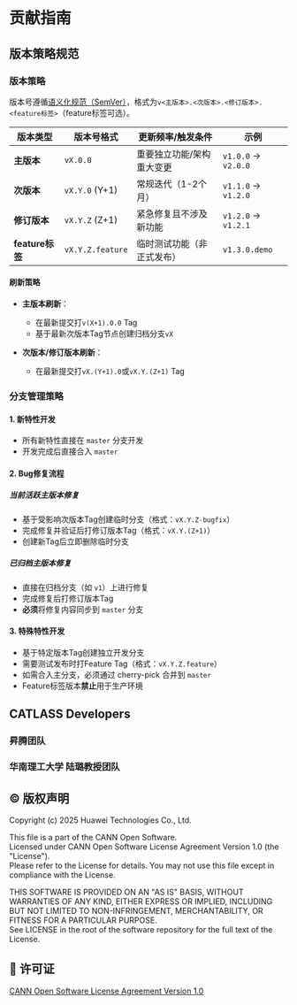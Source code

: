 # 贡献指南

## 版本策略规范

### 版本策略

版本号遵循[语义化规范（SemVer）](https://semver.org/)，格式为`v<主版本>.<次版本>.<修订版本>.<feature标签>`（feature标签可选）。

| 版本类型       | 版本号格式          | 更新频率/触发条件                      | 示例                  |
|----------------|---------------------|----------------------------------------|-----------------------|
| **主版本**     | `vX.0.0`            | 重要独立功能/架构重大变更              | `v1.0.0` → `v2.0.0`  |
| **次版本**     | `vX.Y.0` (Y+1)      | 常规迭代（1-2个月）                    | `v1.1.0` → `v1.2.0`  |
| **修订版本**   | `vX.Y.Z` (Z+1)      | 紧急修复且不涉及新功能                 | `v1.2.0` → `v1.2.1`  |
| **feature标签**| `vX.Y.Z.feature`    | 临时测试功能（非正式发布）             | `v1.3.0.demo`        |

#### 刷新策略

- **主版本刷新**：
  - 在最新提交打`v(X+1).0.0` Tag
  - 基于最新次版本Tag节点创建归档分支`vX`
  
- **次版本/修订版本刷新**：
  - 在最新提交打`vX.(Y+1).0`或`vX.Y.(Z+1)` Tag

### 分支管理策略

#### 1. 新特性开发

- 所有新特性直接在 `master` 分支开发
- 开发完成后直接合入 `master`

#### 2. Bug修复流程

##### 当前活跃主版本修复

- 基于受影响次版本Tag创建临时分支（格式：`vX.Y.Z-bugfix`）
- 完成修复并验证后打修订版本Tag（格式：`vX.Y.(Z+1)`）
- 创建新Tag后立即删除临时分支

##### 已归档主版本修复

- 直接在归档分支（如 `v1`）上进行修复
- 完成修复后打修订版本Tag
- **必须**将修复内容同步到 `master` 分支

#### 3. 特殊特性开发

- 基于特定版本Tag创建独立开发分支
- 需要测试发布时打Feature Tag（格式：`vX.Y.Z.feature`）
- 如需合入主分支，必须通过 cherry-pick 合并到 `master`
- Feature标签版本**禁止**用于生产环境

## CATLASS Developers

### 昇腾团队

### 华南理工大学 陆璐教授团队

## ©️ 版权声明

Copyright (c) 2025 Huawei Technologies Co., Ltd.

This file is a part of the CANN Open Software.  
Licensed under CANN Open Software License Agreement Version 1.0 (the "License").  
Please refer to the License for details. You may not use this file except in compliance with the License.  

THIS SOFTWARE IS PROVIDED ON AN "AS IS" BASIS, WITHOUT WARRANTIES OF ANY KIND,
EITHER EXPRESS OR IMPLIED,
INCLUDING BUT NOT LIMITED TO NON-INFRINGEMENT,
MERCHANTABILITY, OR FITNESS FOR A PARTICULAR   PURPOSE.  
See LICENSE in the root of the software repository for the full text of the License.

## 📜 许可证

[CANN Open Software License Agreement Version 1.0](LICENSE)